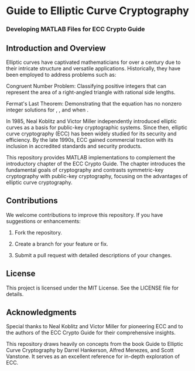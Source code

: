# Guide to Elliptic Curve Cryptography
### Developing MATLAB Files for ECC Crypto Guide

Introduction and Overview
---
Elliptic curves have captivated mathematicians for over a century due to their intricate structure and versatile applications. Historically, they have been employed to address problems such as:

Congruent Number Problem: Classifying positive integers that can represent the area of a right-angled triangle with rational side lengths.

Fermat's Last Theorem: Demonstrating that the equation  has no nonzero integer solutions for , , and  when .

In 1985, Neal Koblitz and Victor Miller independently introduced elliptic curves as a basis for public-key cryptographic systems. Since then, elliptic curve cryptography (ECC) has been widely studied for its security and efficiency. By the late 1990s, ECC gained commercial traction with its inclusion in accredited standards and security products.

This repository provides MATLAB implementations to complement the introductory chapter of the ECC Crypto Guide. The chapter introduces the fundamental goals of cryptography and contrasts symmetric-key cryptography with public-key cryptography, focusing on the advantages of elliptic curve cryptography.

Contributions
---
We welcome contributions to improve this repository. If you have suggestions or enhancements:

1. Fork the repository.

2. Create a branch for your feature or fix.

3. Submit a pull request with detailed descriptions of your changes.

License
---

This project is licensed under the MIT License. See the LICENSE file for details.

Acknowledgments
---

Special thanks to Neal Koblitz and Victor Miller for pioneering ECC and to the authors of the ECC Crypto Guide for their comprehensive insights.

This repository draws heavily on concepts from the book Guide to Elliptic Curve Cryptography by Darrel Hankerson, Alfred Menezes, and Scott Vanstone. It serves as an excellent reference for in-depth exploration of ECC.